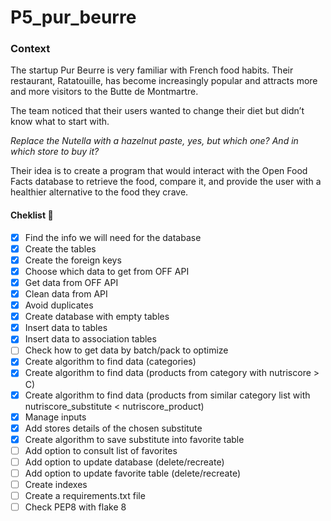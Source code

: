 # P5_pur_beurre

### Context
The startup Pur Beurre is very familiar with French food habits. Their restaurant, Ratatouille, has become increasingly popular and attracts more and more visitors to the Butte de Montmartre.

The team noticed that their users wanted to change their diet but didn’t know what to start with. 

_Replace the Nutella with a hazelnut paste, yes, but which one? And in which store to buy it?_ 

Their idea is to create a program that would interact with the Open Food Facts database to retrieve the food, compare it, and provide the user with a healthier alternative to the food they crave.

#### Cheklist :memo:
- [x] Find the info we will need for the database
- [x] Create the tables
- [x] Create the foreign keys
- [x] Choose which data to get from OFF API
- [x] Get data from OFF API
- [x] Clean data from API
- [x] Avoid duplicates
- [x] Create database with empty tables
- [x] Insert data to tables
- [x] Insert data to association tables
- [ ] Check how to get data by batch/pack to optimize
- [x] Create algorithm to find data (categories)
- [x] Create algorithm to find data (products from category with nutriscore > C)
- [x] Create algorithm to find data (products from similar category list with nutriscore_substitute < nutriscore_product)
- [x] Manage inputs
- [x] Add stores details of the chosen substitute
- [x] Create algorithm to save substitute into favorite table
- [ ] Add option to consult list of favorites
- [ ] Add option to update database (delete/recreate)
- [ ] Add option to update favorite table (delete/recreate)
- [ ] Create indexes
- [ ] Create a requirements.txt file
- [ ] Check PEP8 with flake 8
